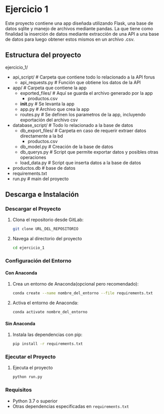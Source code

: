 # Ejercicio 1

Este proyecto contiene una app diseñada utilizando Flask, una base de datos sqlite y manejo de archivos mediante pandas. La que tiene como finalidad la inserción de datos mediante extracción de una API a una base de datos para luego obtener estos mismos en un archivo .csv.

## Estructura del proyecto

ejercicio_1/
- api_script/ # Carpeta que contiene todo lo relacionado a la API forus
    - api_requests.py # Función que obtiene los datos de la API
- app/ # Carpeta que contiene la app
    - exported_files/ # Aquí se guarda el archivo generado por la app
        - productos.csv 
    - __init__.py # Se levanta la app
    - app.py # Archivo que crea la app
    - routes.py # Se definen los parametros de la app, incluyendo exportación del archivo csv
- database_script/ # Todo lo relacionado a la base de datos
    - db_export_files/ # Carpeta en caso de requerir extraer datos directamente a la bd
        - productos.csv
    - db_model.py # Creación de la base de datos
    - db_querys.py # Script que permite exportar datos y posibles otras operaciones 
    - load_data.py # Script que inserta datos a la base de datos
- productos.db # base de datos
- requirements.txt 
- run.py # main del proyecto

## Descarga e Instalación

### Descargar el Proyecto

1. Clona el repositorio desde GitLab:

   ```bash
   git clone URL_DEL_REPOSITORIO

2. Navega al directorio del proyecto
   ```bash
   cd ejercicio_1

### Configuración del Entorno
#### Con Anaconda

1. Crea un entorno de Anaconda(opcional pero recomendado):
   ```bash
   conda create --name nombre_del_entorno --file requirements.txt
2. Activa el entorno de Anaconda:
   ```bash
   conda activate nombre_del_entorno

#### Sin Anaconda

1. Instala las dependencias con pip:
   ```bash
   pip install -r requirements.txt

### Ejecutar el Proyecto

1. Ejecuta el proyecto
   ```bash
   python run.py

### Requisitos
- Python 3.7 o superior
- Otras dependencias especificadas en `requirements.txt`


